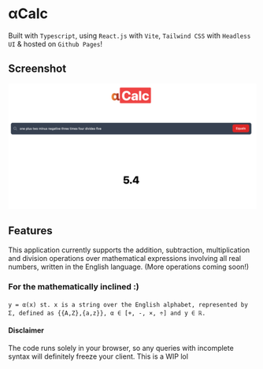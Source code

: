 # αCalc

Built with `Typescript`, using `React.js` with `Vite`, `Tailwind CSS` with `Headless UI` & hosted on `Github Pages`!

## Screenshot
![Screenshot](image.png)

## Features
This application currently supports the addition, subtraction, multiplication and division operations over mathematical expressions involving all real numbers, written in the English language. (More operations coming soon!)

### For the mathematically inclined :)
```y = α(x) st. x is a string over the English alphabet, represented by Σ, defined as {{A,Z},{a,z}}, α ∈ [+, -, ×, ÷] and y ∈ ℝ.```

#### Disclaimer
The code runs solely in your browser, so any queries with incomplete syntax will definitely freeze your client. This is a WIP lol